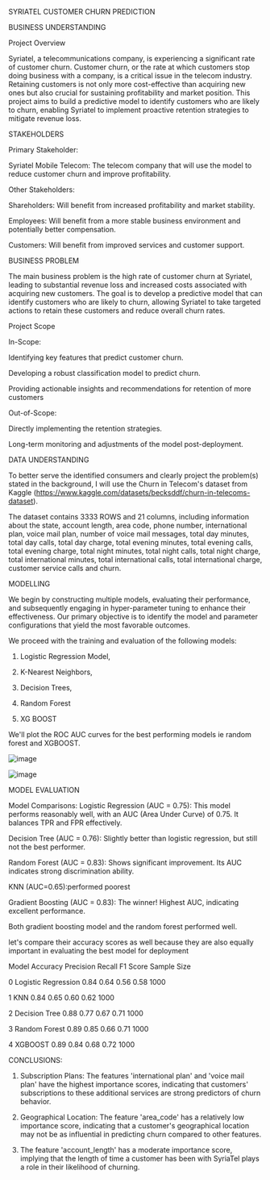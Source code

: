 SYRIATEL CUSTOMER CHURN PREDICTION


BUSINESS UNDERSTANDING


Project Overview


Syriatel, a telecommunications company, is experiencing a significant rate of customer churn. Customer churn, or the rate at which customers stop doing business with a company, is a critical issue in the telecom industry. Retaining customers is not only more cost-effective than acquiring new ones but also crucial for sustaining profitability and market position. This project aims to build a predictive model to identify customers who are likely to churn, enabling Syriatel to implement proactive retention strategies to mitigate revenue loss.


STAKEHOLDERS

Primary Stakeholder:

Syriatel Mobile Telecom: The telecom company that will use the model to reduce customer churn and improve profitability.


Other Stakeholders:

Shareholders: Will benefit from increased profitability and market stability.

Employees: Will benefit from a more stable business environment and potentially better compensation.

Customers: Will benefit from improved services and customer support.

BUSINESS PROBLEM

The main business problem is the high rate of customer churn at Syriatel, leading to substantial revenue loss and increased costs associated with acquiring new customers. The goal is to develop a predictive model that can identify customers who are likely to churn, allowing Syriatel to take targeted actions to retain these customers and reduce overall churn rates.

Project Scope

In-Scope:


Identifying key features that predict customer churn.

Developing a robust classification model to predict churn.

Providing actionable insights and recommendations for retention of more customers


Out-of-Scope:

Directly implementing the retention strategies.

Long-term monitoring and adjustments of the model post-deployment.


DATA UNDERSTANDING


To better serve the identified consumers and clearly project the problem(s) stated in the background, I will use the Churn in Telecom's dataset from Kaggle (https://www.kaggle.com/datasets/becksddf/churn-in-telecoms-dataset).



The dataset contains 3333 ROWS and 21 columns, including information about the state, account length, area code, phone number, international plan, voice mail plan, number of voice mail messages, total day minutes, total day calls, total day charge, total evening minutes, total evening calls, total evening charge, total night minutes, total night calls, total night charge, total international minutes, total international calls, total international charge, customer service calls and churn.

MODELLING

We begin by constructing multiple models, evaluating their performance, and subsequently engaging in hyper-parameter tuning to enhance their effectiveness. Our primary objective is to identify the model and parameter configurations that yield the most favorable outcomes.

We proceed with the training and evaluation of the following models:

1. Logistic Regression Model,

2. K-Nearest Neighbors,

3. Decision Trees,

4. Random Forest

5. XG BOOST

We'll plot the ROC AUC curves for the best performing models ie random forest and XGBOOST.

![image](https://github.com/TyrionCodister/Churn-in-Telecom-/assets/162158505/8ead77b1-ff1a-45dd-9743-f4e4446bd742)


![image](https://github.com/TyrionCodister/Churn-in-Telecom-/assets/162158505/2ed7edb2-ecf1-4f20-a1d3-5538773f089c)


   


MODEL EVALUATION

Model Comparisons:
Logistic Regression (AUC = 0.75): This model performs reasonably well, with an AUC (Area Under Curve) of 0.75. It balances TPR and FPR effectively.

Decision Tree (AUC = 0.76): Slightly better than logistic regression, but still not the best performer.

Random Forest (AUC = 0.83): Shows significant improvement. Its AUC indicates strong discrimination ability.

KNN (AUC=0.65):performed poorest

Gradient Boosting (AUC = 0.83): The winner! Highest AUC, indicating excellent performance.



Both gradient boosting model and the random forest performed well.

let's compare their accuracy scores as well because they are also equally important in evaluating the best model for deployment

 Model                     Accuracy     Precision   Recall      F1 Score      Sample Size
 
0 Logistic Regression       0.84        0.64        0.56        0.58          1000

1 KNN                       0.84        0.65        0.60        0.62          1000

2 Decision Tree             0.88        0.77        0.67        0.71          1000

3 Random Forest             0.89        0.85        0.66        0.71          1000

4 XGBOOST                   0.89        0.84        0.68        0.72          1000



CONCLUSIONS:

1. Subscription Plans: The features 'international plan' and 'voice mail plan' have the highest importance scores, indicating that customers' subscriptions to these additional services are strong predictors of churn behavior.

2. Geographical Location: The feature 'area_code' has a relatively low importance score, indicating that a customer's geographical location may not be as influential in predicting churn compared to other features.

3. The feature 'account_length' has a moderate importance score, implying that the length of time a customer has been with SyriaTel plays a role in their likelihood of churning.



